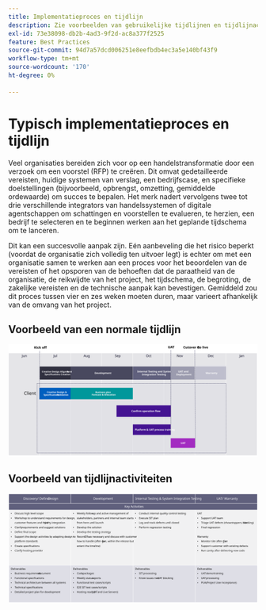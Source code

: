 ```yaml
---
title: Implementatieproces en tijdlijn
description: Zie voorbeelden van gebruikelijke tijdlijnen en tijdlijnactiviteiten voor Adobe Commerce-implementatie.
exl-id: 73e38098-db2b-4ad3-9f2d-ac8a377f2525
feature: Best Practices
source-git-commit: 94d7a57dcd006251e8eefbdb4ec3a5e140bf43f9
workflow-type: tm+mt
source-wordcount: '170'
ht-degree: 0%

---
```



# Typisch implementatieproces en tijdlijn

Veel organisaties bereiden zich voor op een handelstransformatie door een verzoek om een voorstel (RFP) te creëren. Dit omvat gedetailleerde vereisten, huidige systemen van verslag, een bedrijfscase, en specifieke doelstellingen (bijvoorbeeld, opbrengst, omzetting, gemiddelde ordewaarde) om succes te bepalen. Het merk nadert vervolgens twee tot drie verschillende integrators van handelssystemen of digitale agentschappen om schattingen en voorstellen te evalueren, te herzien, een bedrijf te selecteren en te beginnen werken aan het geplande tijdschema om te lanceren.

Dit kan een succesvolle aanpak zijn. Eén aanbeveling die het risico beperkt (voordat de organisatie zich volledig ten uitvoer legt) is echter om met een organisatie samen te werken aan een proces voor het beoordelen van de vereisten of het opsporen van de behoeften dat de paraatheid van de organisatie, de reikwijdte van het project, het tijdschema, de begroting, de zakelijke vereisten en de technische aanpak kan bevestigen. Gemiddeld zou dit proces tussen vier en zes weken moeten duren, maar varieert afhankelijk van de omvang van het project.

## Voorbeeld van een normale tijdlijn

![Voorbeeld van een tijdlijn voor standaardimplementatie](../../assets/playbooks/timeline-example.svg)

## Voorbeeld van tijdlijnactiviteiten

![Voorbeelden van tijdlijnactiviteiten voor implementatie van handel](../../assets/playbooks/timeline-activities-example.svg)
